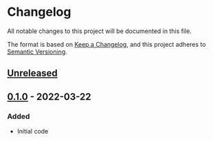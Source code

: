 # Changelog
All notable changes to this project will be documented in this file.

The format is based on [Keep a Changelog](https://keepachangelog.com/en/1.0.0/),
and this project adheres to [Semantic Versioning](https://semver.org/spec/v2.0.0.html).

## [Unreleased]

## [0.1.0] - 2022-03-22
### Added
- Initial code

[Unreleased]: https://github.com/dinoperovic/django-salesman-stripe/compare/0.1.0...HEAD
[0.1.0]: https://github.com/dinoperovic/django-salesman-stripe/releases/tag/0.1.0
